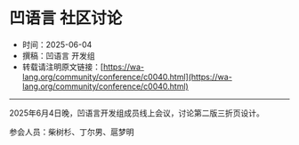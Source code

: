 # 凹语言 社区讨论

- 时间：2025-06-04
- 撰稿：凹语言 开发组
- 转载请注明原文链接：[https://wa-lang.org/community/conference/c0040.html](https://wa-lang.org/community/conference/c0040.html)

---

2025年6月4日晚，凹语言开发组成员线上会议，讨论第二版三折页设计。

参会人员：柴树杉、丁尔男、扈梦明
